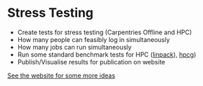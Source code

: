 # Stress Testing
- Create tests for stress testing (Carpentries Offline and HPC)
- How many people can feasibly log in simultaneously
- How many jobs can run simultaneously
- Run some standard benchmark tests for HPC ([linpack](https://www.netlib.org/benchmark/hpl/)), [hpcg](https://www.hpcg-benchmark.org/))
- Publish/Visualise results for publication on website

[See the website for some more ideas](https://carpentriesoffline.org/current_unknowns_and_testing)
